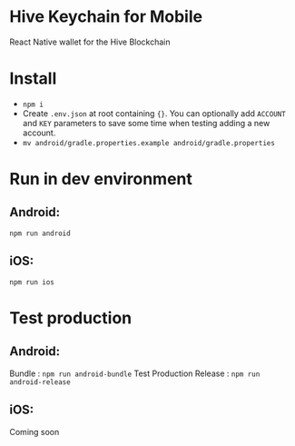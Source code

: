 # Hive Keychain for Mobile

React Native wallet for the Hive Blockchain

# Install

- `npm i`
- Create `.env.json` at root containing `{}`. You can optionally add `ACCOUNT` and `KEY` parameters to save some time when testing adding a new account.
- `mv android/gradle.properties.example android/gradle.properties`

# Run in dev environment

## Android:

`npm run android`

## iOS:

`npm run ios`

# Test production

## Android:

Bundle : `npm run android-bundle`
Test Production Release : `npm run android-release`

## iOS:

Coming soon
